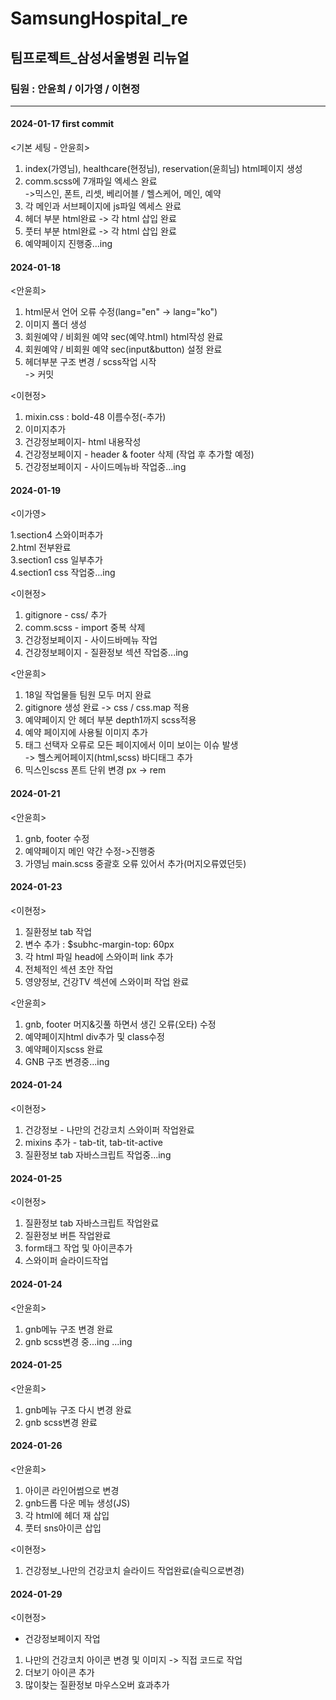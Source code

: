 # SamsungHospital_re

## 팀프로젝트\_삼성서울병원 리뉴얼

### 팀원 : 안윤희 / 이가영 / 이현정

---

#### 2024-01-17 first commit

<기본 세팅 - 안윤희>

1. index(가영님), healthcare(현정님), reservation(윤희님) html페이지 생성
2. comm.scss에 7개파일 엑세스 완료  
   ->믹스인, 폰트, 리셋, 베리어블 / 헬스케어, 메인, 예약
3. 각 메인과 서브페이지에 js파일 엑세스 완료
4. 헤더 부분 html완료 -> 각 html 삽입 완료
5. 풋터 부분 html완료 -> 각 html 삽입 완료
6. 예약페이지 진행중...ing

#### 2024-01-18

<안윤희>

1. html문서 언어 오류 수정(lang="en" -> lang="ko")
2. 이미지 폴더 생성
3. 회원예약 / 비회원 예약 sec(예약.html) html작성 완료
4. 회원예약 / 비회원 예약 sec(input&button) 설정 완료
5. 헤더부분 구조 변경 / scss작업 시작  
   -> 커밋

<이현정>

1. mixin.css : bold-48 이름수정(-추가)
2. 이미지추가
3. 건강정보페이지- html 내용작성
4. 건강정보페이지 - header & footer 삭제 (작업 후 추가할 예정)
5. 건강정보페이지 - 사이드메뉴바 작업중...ing

#### 2024-01-19

<이가영>

1.section4 스와이퍼추가  
2.html 전부완료  
3.section1 css 일부추가  
4.section1 css 작업중...ing

<이현정>

1. gitignore - css/ 추가
2. comm.scss - import 중복 삭제
3. 건강정보페이지 - 사이드바메뉴 작업
4. 건강정보페이지 - 질환정보 섹션 작업중...ing

<안윤희>

1. 18일 작업물들 팀원 모두 머지 완료
2. gitignore 생성 완료 -> css / css.map 적용
3. 예약페이지 안 헤더 부분 depth1까지 scss적용
4. 예약 페이지에 사용될 이미지 추가
5. 태그 선택자 오류로 모든 페이지에서 이미 보이는 이슈 발생  
   -> 헬스케어페이지(html,scss) 바디태그 추가
6. 믹스인scss 폰트 단위 변경 px -> rem

#### 2024-01-21

<안윤희>

1. gnb, footer 수정
2. 예약페이지 메인 약간 수정->진행중
3. 가영님 main.scss 중괄호 오류 있어서 추가(머지오류였던듯)

#### 2024-01-23

<이현정>

1. 질환정보 tab 작업
2. 변수 추가 : $subhc-margin-top: 60px
3. 각 html 파일 head에 스와이퍼 link 추가
4. 전체적인 섹션 초안 작업
5. 영양정보, 건강TV 섹션에 스와이퍼 작업 완료

<안윤희>

1. gnb, footer 머지&깃풀 하면서 생긴 오류(오타) 수정
2. 예약페이지html div추가 및 class수정
3. 예약페이지scss 완료
4. GNB 구조 변경중...ing

#### 2024-01-24

<이현정>

1. 건강정보 - 나만의 건강코치 스와이퍼 작업완료
2. mixins 추가 - tab-tit, tab-tit-active
3. 질환정보 tab 자바스크립트 작업중...ing

#### 2024-01-25

<이현정>

1. 질환정보 tab 자바스크립트 작업완료
2. 질환정보 버튼 작업완료
3. form태그 작업 및 아이콘추가
4. 스와이퍼 슬라이드작업

#### 2024-01-24

<안윤희>

1. gnb메뉴 구조 변경 완료
2. gnb scss변경 중...ing ...ing

#### 2024-01-25

<안윤희>

1. gnb메뉴 구조 다시 변경 완료
2. gnb scss변경 완료

#### 2024-01-26

<안윤희>

1. 아이콘 라인어썸으로 변경
2. gnb드롭 다운 메뉴 생성(JS)
3. 각 html에 헤더 재 삽입
4. 풋터 sns아이콘 삽입

<이현정>

1. 건강정보\_나만의 건강코치 슬라이드 작업완료(슬릭으로변경)

#### 2024-01-29

<이현정>

- 건강정보페이지 작업

1. 나만의 건강코치 아이콘 변경 및 이미지 -> 직접 코드로 작업
2. 더보기 아이콘 추가
3. 많이찾는 질환정보 마우스오버 효과추가
